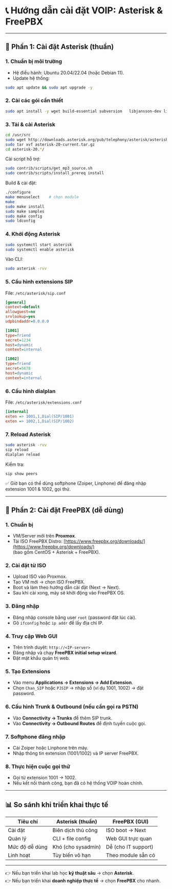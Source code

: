 # 📞 Hướng dẫn cài đặt VOIP: Asterisk & FreePBX

---

## 🔹 Phần 1: Cài đặt **Asterisk (thuần)**

### 1. Chuẩn bị môi trường
- Hệ điều hành: Ubuntu 20.04/22.04 (hoặc Debian 11).  
- Update hệ thống:
```bash
sudo apt update && sudo apt upgrade -y
```

### 2. Cài các gói cần thiết
```bash
sudo apt install -y wget build-essential subversion   libjansson-dev libxml2-dev libsqlite3-dev uuid-dev   libncurses5-dev libssl-dev
```

### 3. Tải & cài Asterisk
```bash
cd /usr/src
sudo wget http://downloads.asterisk.org/pub/telephony/asterisk/asterisk-20-current.tar.gz
sudo tar xvf asterisk-20-current.tar.gz
cd asterisk-20.*/
```

Cài script hỗ trợ:
```bash
sudo contrib/scripts/get_mp3_source.sh
sudo contrib/scripts/install_prereq install
```

Build & cài đặt:
```bash
./configure
make menuselect    # chọn module
make
sudo make install
sudo make samples
sudo make config
sudo ldconfig
```

### 4. Khởi động Asterisk
```bash
sudo systemctl start asterisk
sudo systemctl enable asterisk
```

Vào CLI:
```bash
sudo asterisk -rvv
```

### 5. Cấu hình extensions SIP
File: `/etc/asterisk/sip.conf`
```ini
[general]
context=default
allowguest=no
srvlookup=yes
udpbindaddr=0.0.0.0

[1001]
type=friend
secret=1234
host=dynamic
context=internal

[1002]
type=friend
secret=5678
host=dynamic
context=internal
```

### 6. Cấu hình dialplan
File: `/etc/asterisk/extensions.conf`
```ini
[internal]
exten => 1001,1,Dial(SIP/1001)
exten => 1002,1,Dial(SIP/1002)
```

### 7. Reload Asterisk
```bash
sudo asterisk -rvv
sip reload
dialplan reload
```

Kiểm tra:
```bash
sip show peers
```

✅ Giờ bạn có thể dùng softphone (Zoiper, Linphone) để đăng nhập extension 1001 & 1002, gọi thử.

---

## 🔹 Phần 2: Cài đặt **FreePBX (dễ dùng)**

### 1. Chuẩn bị
- VM/Server mới trên **Proxmox**.  
- Tải ISO FreePBX Distro: [https://www.freepbx.org/downloads/](https://www.freepbx.org/downloads/)  
  (bao gồm CentOS + Asterisk + FreePBX).  

### 2. Cài đặt từ ISO
- Upload ISO vào Proxmox.  
- Tạo VM mới → chọn ISO FreePBX.  
- Boot và làm theo hướng dẫn cài đặt (Next → Next).  
- Sau khi cài xong, máy sẽ khởi động vào FreePBX OS.

### 3. Đăng nhập
- Đăng nhập console bằng user `root` (password đặt lúc cài).  
- Gõ `ifconfig` hoặc `ip addr` để lấy địa chỉ IP.  

### 4. Truy cập Web GUI
- Trên trình duyệt: `http://<IP-server>`  
- Đăng nhập và chạy **FreePBX initial setup wizard**.  
- Đặt mật khẩu quản trị web.  

### 5. Tạo Extensions
- Vào menu **Applications → Extensions → Add Extension**.  
- Chọn `Chan_SIP` hoặc `PJSIP` → nhập số (ví dụ 1001, 1002) → đặt password.  

### 6. Cấu hình Trunk & Outbound (nếu cần gọi ra PSTN)
- Vào **Connectivity → Trunks** để thêm SIP trunk.  
- Vào **Connectivity → Outbound Routes** để định tuyến cuộc gọi.  

### 7. Softphone đăng nhập
- Cài Zoiper hoặc Linphone trên máy.  
- Nhập thông tin extension (1001/1002) và IP server FreePBX.  

### 8. Thực hiện cuộc gọi thử
- Gọi từ extension 1001 → 1002.  
- Nếu kết nối thành công, bạn đã có hệ thống VOIP hoàn chỉnh.

---

## 📊 So sánh khi triển khai thực tế

| Tiêu chí       | **Asterisk** (thuần) | **FreePBX** (GUI) |
|----------------|----------------------|-------------------|
| Cài đặt        | Biên dịch thủ công   | ISO boot → Next   |
| Quản lý        | CLI + file config    | Web GUI trực quan |
| Mức độ dễ dùng | Khó (cho sysadmin)   | Dễ (cho IT support) |
| Linh hoạt      | Tùy biến vô hạn      | Theo module sẵn có |

---

👉 Nếu bạn triển khai lab học **kỹ thuật sâu** → chọn **Asterisk**.  
👉 Nếu bạn triển khai **doanh nghiệp thực tế** → chọn **FreePBX** cho nhanh. 
